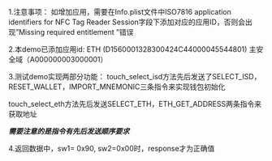 1.注意事项： 如增加应用，需要在Info.plist文件中ISO7816 application identifiers for NFC Tag Reader Session字段下添加对应的应用ID，否则会出现”Missing required entitlement
”错误

2.本demo已添加应用id: ETH (D1560001328300424C44000045544801)
                                        主安全域（A000000003000001）

3.测试demo实现两部分功能：
touch_select_isd方法先后发送了SELECT_ISD，RESET_WALLET，IMPORT_MNEMONIC三条指令来实现钱包初始化

touch_select_eth方法先后发送SELECT_ETH，ETH_GET_ADDRESS两条指令来获取地址

***需要注意的是指令有先后发送顺序要求***

4.返回数据中，sw1= 0x90, sw2=0x00时，response才为正确值
